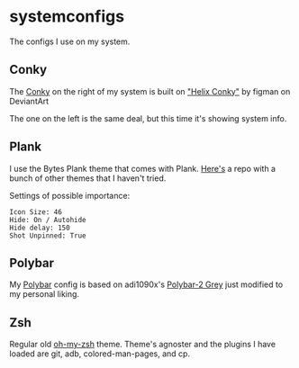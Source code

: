 # systemconfigs
The configs I use on my system. 

## Conky
The [Conky](https://github.com/brndnmtthws/conky) on the right of my system is built on ["Helix Conky"](https://www.deviantart.com/figman/art/Helix-Conky-204016625) by figman on DeviantArt

The one on the left is the same deal, but this time it's showing system info.

## Plank
I use the Bytes Plank theme that comes with Plank. [Here's](https://github.com/erikdubois/plankthemes) a repo with a bunch of other themes that I haven't tried.

Settings of possible importance:

```
Icon Size: 46
Hide: On / Autohide
Hide delay: 150
Shot Unpinned: True
```

## Polybar
My [Polybar](https://github.com/jaagr/polybar) config is based on adi1090x's [Polybar-2 Grey](https://github.com/adi1090x/polybar-themes) just modified to my personal liking.

## Zsh
Regular old [oh-my-zsh](https://github.com/robbyrussell/oh-my-zsh) theme. Theme's agnoster and the plugins I have loaded are git, adb, colored-man-pages, and cp.
